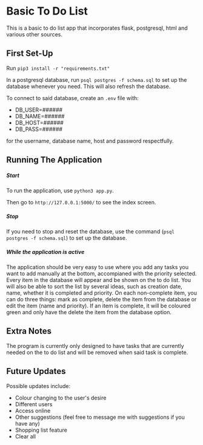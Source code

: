 # Basic To Do List

This is a basic to do list app that incorporates flask, postgresql, html and various other sources.

## First Set-Up

Run `pip3 install -r "requirements.txt"`

In a postgresql database, run `psql postgres -f schema.sql` to set up the database whenever you need. This will also refresh the database.

To connect to said database, create an `.env` file with:

- DB_USER=######
- DB_NAME=######
- DB_HOST=######
- DB_PASS=######

for the username, database name, host and password respectfully.

## Running The Application

##### Start

To run the application, use `python3 app.py`.

Then go to `http://127.0.0.1:5000/` to see the index screen.

##### Stop

If you need to stop and reset the database, use the command (`psql postgres -f schema.sql`) to set up the database.

##### While the application is active

The application should be very easy to use where you add any tasks you want to add manually at the bottom, accompianed with the priority selected. Every item in the database will appear and be shown on the to do list. You will also be able to sort the list by several ideas, such as creation date, name, whether it is completed and priority.
On each non-complete item, you can do three things: mark as complete, delete the item from the database or edit the item (name and priority).
If an item is complete, it will be coloured green and only have the delete the item from the database option.

## Extra Notes

The program is currently only designed to have tasks that are currently needed on the to do list and will be removed when said task is complete.

## Future Updates

Possible updates include:

- Colour changing to the user's desire
- Different users
- Access online
- Other suggestions (feel free to message me with suggestions if you have any)
- Shopping list feature
- Clear all
